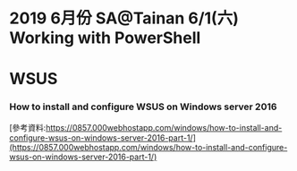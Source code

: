# 2019 6月份 SA@Tainan 6/1(六) Working with PowerShell
# WSUS
### How to install and configure WSUS on Windows server 2016
[參考資料:https://0857.000webhostapp.com/windows/how-to-install-and-configure-wsus-on-windows-server-2016-part-1/](https://0857.000webhostapp.com/windows/how-to-install-and-configure-wsus-on-windows-server-2016-part-1/)
